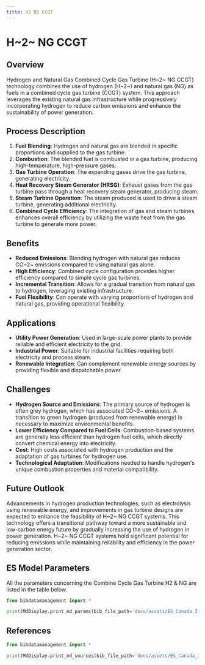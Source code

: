 ```yaml
---
title: H2 NG CCGT
---
```


# H~2~ NG CCGT

## Overview

Hydrogen and Natural Gas Combined Cycle Gas Turbine (H~2~ NG CCGT) technology combines the use of hydrogen (H~2~) and
natural gas (NG) as fuels in a combined cycle gas turbine (CCGT) system. This approach leverages the existing natural
gas infrastructure while progressively incorporating hydrogen to reduce carbon emissions and enhance the sustainability
of power generation.

## Process Description

1. **Fuel Blending**: Hydrogen and natural gas are blended in specific proportions and supplied to the gas turbine.
2. **Combustion**: The blended fuel is combusted in a gas turbine, producing high-temperature, high-pressure gases.
3. **Gas Turbine Operation**: The expanding gases drive the gas turbine, generating electricity.
4. **Heat Recovery Steam Generator (HRSG)**: Exhaust gases from the gas turbine pass through a heat recovery steam
   generator, producing steam.
5. **Steam Turbine Operation**: The steam produced is used to drive a steam turbine, generating additional electricity.
6. **Combined Cycle Efficiency**: The integration of gas and steam turbines enhances overall efficiency by utilizing the
   waste heat from the gas turbine to generate more power.

## Benefits

- **Reduced Emissions**: Blending hydrogen with natural gas reduces CO~2~ emissions compared to using natural gas alone.
- **High Efficiency**: Combined cycle configuration provides higher efficiency compared to simple cycle gas turbines.
- **Incremental Transition**: Allows for a gradual transition from natural gas to hydrogen, leveraging existing
  infrastructure.
- **Fuel Flexibility**: Can operate with varying proportions of hydrogen and natural gas, providing operational
  flexibility.

## Applications

- **Utility Power Generation**: Used in large-scale power plants to provide reliable and efficient electricity to the
  grid.
- **Industrial Power**: Suitable for industrial facilities requiring both electricity and process steam.
- **Renewable Integration**: Can complement renewable energy sources by providing flexible and dispatchable power.

## Challenges

- **Hydrogen Source and Emissions**: The primary source of hydrogen is often grey hydrogen, which has associated CO~2~
  emissions. A transition to green hydrogen (produced from renewable energy) is necessary to maximize environmental
  benefits.
- **Lower Efficiency Compared to Fuel Cells**: Combustion-based systems are generally less efficient than hydrogen fuel
  cells, which directly convert chemical energy into electricity.
- **Cost**: High costs associated with hydrogen production and the adaptation of gas turbines for hydrogen use.
- **Technological Adaptation**: Modifications needed to handle hydrogen's unique combustion properties and material
  compatibility.

## Future Outlook

Advancements in hydrogen production technologies, such as electrolysis using renewable energy, and improvements in gas
turbine designs are expected to enhance the feasibility of H~2~ NG CCGT systems. This technology offers a transitional
pathway toward a more sustainable and low-carbon energy future by gradually increasing the use of hydrogen in power
generation. H~2~ NG CCGT systems hold significant potential for reducing emissions while maintaining reliability and
efficiency in the power generation sector.

## ES Model Parameters

All the parameters concerning the Combine Cycle Gas Turbine H2 & NG are listed in the table
below.

```python exec="on"
from bibdatamanagement import *

print(MdDisplay.print_md_params(bib_file_path='docs/assets/ES_Canada_3.bib',filter_entry='H2_NG_CCGT'))
```

## References

```python exec="on"
from bibdatamanagement import *

print(MdDisplay.print_md_sources(bib_file_path='docs/assets/ES_Canada_3.bib',filter_entry='H2_NG_CCGT'))
```
